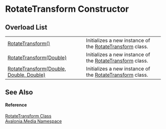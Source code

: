 # RotateTransform Constructor


## Overload List
<table>
<tr>
<td><a href="M_Avalonia_Media_RotateTransform__ctor">RotateTransform()</a></td>
<td>Initializes a new instance of the <a href="T_Avalonia_Media_RotateTransform">RotateTransform</a> class.</td>
</tr>
<tr>
<td><a href="M_Avalonia_Media_RotateTransform__ctor_2">RotateTransform(Double)</a></td>
<td>Initializes a new instance of the <a href="T_Avalonia_Media_RotateTransform">RotateTransform</a> class.</td>
</tr>
<tr>
<td><a href="M_Avalonia_Media_RotateTransform__ctor_1">RotateTransform(Double, Double, Double)</a></td>
<td>Initializes a new instance of the <a href="T_Avalonia_Media_RotateTransform">RotateTransform</a> class.</td>
</tr>
</table>

## See Also


#### Reference
<a href="T_Avalonia_Media_RotateTransform">RotateTransform Class</a>  
<a href="N_Avalonia_Media">Avalonia.Media Namespace</a>  
